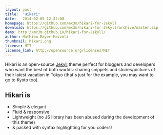 ```yaml
---
layout: post
title:  "Hikari"
date:   2014-02-05 12:42:00
homepage: https://github.com/mx3m/hikari-for-Jekyll
download: https://github.com/mx3m/hikari-for-Jekyll/archive/master.zip
demo: http://mx3m.github.io/hikari-for-Jekyll/
author: Mathieu Mayer-Mazzoli
thumbnail: hikari.png
license: MIT
license_link: http://opensource.org/licenses/MIT
---
```


Hikari is an open-source [Jekyll](http://jekyllrb.com) theme perfect for bloggers and developers who want the best of both worlds: sharing snippets and stories/pictures of their latest vacation in Tokyo (that's just for the example, you may want to go to Kyoto too).

Hikari is
-------

- Simple & elegant
- Fluid & responsive
- Lightweight (no JS library has been abused during the development of this theme)
- & packed with syntax highlighting for you coders!
